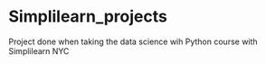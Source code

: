 # Simplilearn_projects
Project done when taking the  data science wih Python course with Simplilearn
NYC